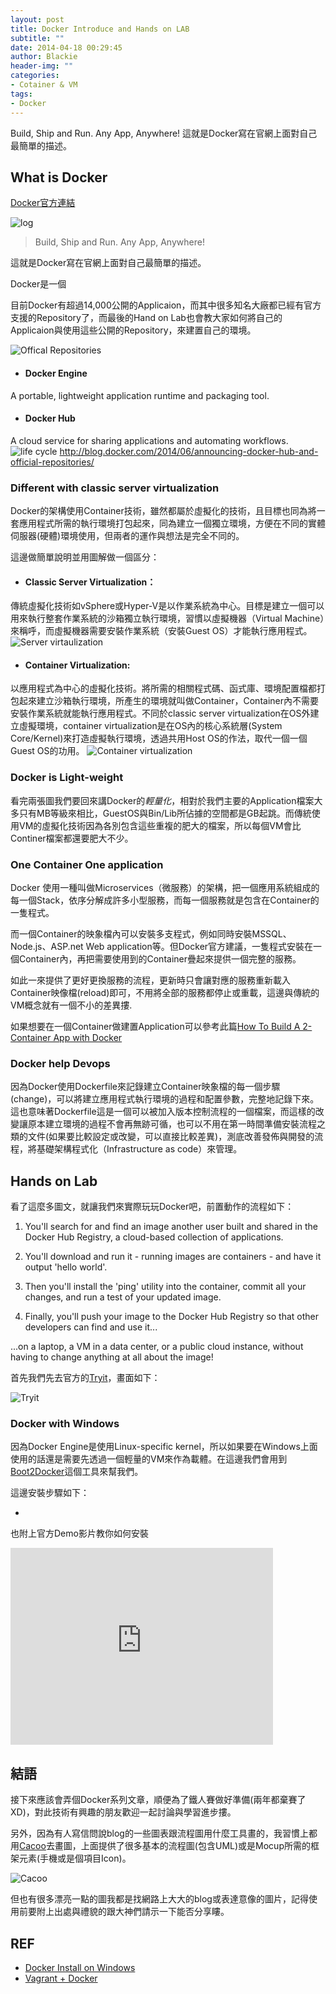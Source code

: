 ```yaml
---
layout: post
title: Docker Introduce and Hands on LAB
subtitle: ""
date: 2014-04-18 00:29:45
author: Blackie
header-img: ""
categories:
- Cotainer & VM
tags:
- Docker
---
```


Build, Ship and Run. Any App, Anywhere! 這就是Docker寫在官網上面對自己最簡單的描述。

<!-- More -->

## What is Docker

[Docker官方連結](https://www.docker.com/)

![log](https://dl.dropboxusercontent.com/u/20925528/%E6%8A%80%E8%A1%93Blog/blogs/Docker/logo.png)

>Build, Ship and Run. Any App, Anywhere!

這就是Docker寫在官網上面對自己最簡單的描述。

Docker是一個

目前Docker有超過14,000公開的Applicaion，而其中很多知名大廠都已經有官方支援的Repository了，而最後的Hand on Lab也會教大家如何將自己的Applicaion與使用這些公開的Repository，來建置自己的環境。

![Offical Repositories](https://dl.dropboxusercontent.com/u/20925528/%E6%8A%80%E8%A1%93Blog/blogs/Docker/Office%20repositories.png)

- #### Docker Engine
A portable, lightweight application runtime and packaging tool.

- #### Docker Hub
A cloud service for sharing applications and automating workflows.
![life cycle](https://dl.dropboxusercontent.com/u/20925528/%E6%8A%80%E8%A1%93Blog/blogs/Docker/life%20cycle.gif)
http://blog.docker.com/2014/06/announcing-docker-hub-and-official-repositories/

### Different with classic server virtualization

Docker的架構使用Container技術，雖然都屬於虛擬化的技術，且目標也同為將一套應用程式所需的執行環境打包起來，同為建立一個獨立環境，方便在不同的實體伺服器(硬體)環境使用，但兩者的運作與想法是完全不同的。

這邊做簡單說明並用圖解做一個區分：

- #### Classic Server Virtualization：
傳統虛擬化技術如vSphere或Hyper-V是以作業系統為中心。目標是建立一個可以用來執行整套作業系統的沙箱獨立執行環境，習慣以虛擬機器（Virtual Machine）來稱呼，而虛擬機器需要安裝作業系統（安裝Guest OS）才能執行應用程式。
![Server virtaulization](https://dl.dropboxusercontent.com/u/20925528/%E6%8A%80%E8%A1%93Blog/blogs/Docker/Server%20virtauliztion.png)

- #### Container Virtualization:
以應用程式為中心的虛擬化技術。將所需的相關程式碼、函式庫、環境配置檔都打包起來建立沙箱執行環境，所產生的環境就叫做Container，Container內不需要安裝作業系統就能執行應用程式。不同於classic server virtualization在OS外建立虛擬環境，container virtualization是在OS內的核心系統層(System Core/Kernel)來打造虛擬執行環境，透過共用Host OS的作法，取代一個一個Guest OS的功用。
![Container virtualization](https://dl.dropboxusercontent.com/u/20925528/%E6%8A%80%E8%A1%93Blog/blogs/Docker/Container%20virtualization.png)

### Docker is Light-weight

看完兩張圖我們要回來講Docker的*輕量化*，相對於我們主要的Application檔案大多只有MB等級來相比，GuestOS與Bin/Lib所佔據的空間都是GB起跳。而傳統使用VM的虛擬化技術因為各別包含這些重複的肥大的檔案，所以每個VM會比Continer檔案都還要肥大不少。

### One Container One application

Docker 使用一種叫做Microservices（微服務）的架構，把一個應用系統組成的每一個Stack，依序分解成許多小型服務，而每一個服務就是包含在Container的一隻程式。

而一個Container的映象檔內可以安裝多支程式，例如同時安裝MSSQL、Node.js、ASP.net Web application等。但Docker官方建議，一隻程式安裝在一個Container內，再把需要使用到的Container疊起來提供一個完整的服務。

如此一來提供了更好更換服務的流程，更新時只會讓對應的服務重新載入Container映像檔(reload)即可，不用將全部的服務都停止或重載，這邊與傳統的VM概念就有一個不小的差異摟.

如果想要在一個Container做建置Application可以參考此篇[How To Build A 2-Container App with Docker](http://www.centurylinklabs.com/build-a-2-container-app-with-docker/)

### Docker help Devops

因為Docker使用Dockerfile來記錄建立Container映象檔的每一個步驟(change)，可以將建立應用程式執行環境的過程和配置參數，完整地記錄下來。這也意味著Dockerfile這是一個可以被加入版本控制流程的一個檔案，而這樣的改變讓原本建立環境的過程不會再無跡可循，也可以不用在第一時間準備安裝流程之類的文件(如果要比較設定或改變，可以直接比較差異)，測底改善發佈與開發的流程，將基礎架構程式化（Infrastructure as code）來管理。

## Hands on Lab

看了這麼多圖文，就讓我們來實際玩玩Docker吧，前置動作的流程如下：

1. You'll search for and find an image another user built and shared in the Docker Hub Registry, a cloud-based collection of applications.

2. You'll download and run it - running images are containers - and have it output 'hello world'.

3. Then you'll install the 'ping' utility into the container, commit all your changes, and run a test of your updated image.

4. Finally, you'll push your image to the Docker Hub Registry so that other developers can find and use it...

...on a laptop, a VM in a data center, or a public cloud instance, without having to change anything at all about the image!

首先我們先去官方的[Tryit](https://www.docker.com/tryit/)，畫面如下：

![Tryit](https://dl.dropboxusercontent.com/u/20925528/%E6%8A%80%E8%A1%93Blog/blogs/Docker/tryit.png)

### Docker with Windows

因為Docker Engine是使用Linux-specific kernel，所以如果要在Windows上面使用的話還是需要先透過一個輕量的VM來作為載體。在這邊我們會用到[Boot2Docker](https://github.com/boot2docker/boot2docker)這個工具來幫我們。

這邊安裝步驟如下：

-

也附上官方Demo影片教你如何安裝

<iframe width="420" height="315" src="https://www.youtube.com/embed/oSHN8_uiZd4" frameborder="0" allowfullscreen></iframe>

## 結語

接下來應該會弄個Docker系列文章，順便為了鐵人賽做好準備(兩年都棄賽了XD)，對此技術有興趣的朋友歡迎一起討論與學習進步摟。

另外，因為有人寫信問說blog的一些圖表跟流程圖用什麼工具畫的，我習慣上都用[Cacoo](https://cacoo.com)去畫圖，上面提供了很多基本的流程圖(包含UML)或是Mocup所需的框架元素(手機或是個項目Icon)。

![Cacoo](https://dl.dropboxusercontent.com/u/20925528/%E6%8A%80%E8%A1%93Blog/blogs/Docker/Cacoo.png)

但也有很多漂亮一點的圖我都是找網路上大大的blog或表達意像的圖片，記得使用前要附上出處與禮貌的跟大神們請示一下能否分享瞜。

## REF
- [Docker Install on Windows](https://docs.docker.com/installation/windows/)
- [Vagrant + Docker](https://blog.gslin.org/archives/2014/05/17/4656/%E7%B8%BD%E7%AE%97%E6%98%AF%E6%90%9E%E5%AE%9A-vagrant-docker/)
